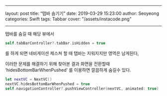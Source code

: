 - - - -
layout: post
title:  “탭바 숨기기”
date:   2019-03-29 15:23:00
author: Seoyeong
categories: Swift
tags:    Tabbar
cover:  "/assets/instacode.png"
- - - -

탭바를 숨길 때 해당 뷰에서

```swift
self.tabBarController?.tabBar.isHidden = true
```


를 하게 되면 네비게이션 제스쳐 할 때 탭바는 지워지지만 영역은 남게된다,

이러한 문제를 해결하기 위해 찾아본 결과
화면을 전환할때  ‘hidesBottomBarWhenPushed’ 를 이용하면 깔끔하게 숨길수 있다.

```swift
let nextVC = NextVC()
nextVC.hidesBottomBarWhenPushed = true
self.navigationController?.pushViewController(nextVC, animated: true)
```

